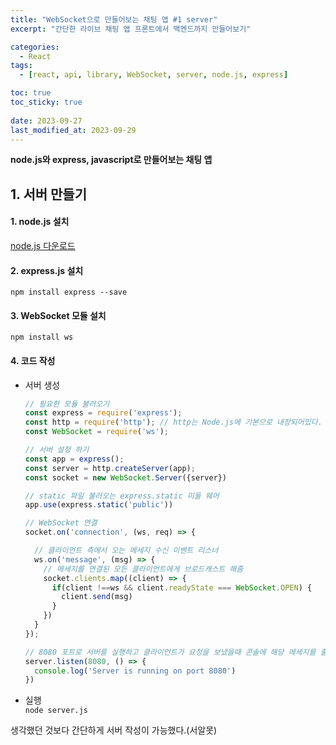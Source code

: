 ```yaml
---
title: "WebSocket으로 만들어보는 채팅 앱 #1 server"
excerpt: "간단한 라이브 채팅 앱 프론트에서 백엔드까지 만들어보기"

categories:
  - React
tags:
  - [react, api, library, WebSocket, server, node.js, express]

toc: true
toc_sticky: true
 
date: 2023-09-27
last_modified_at: 2023-09-29
---
```


**node.js와 express, javascript로 만들어보는 채팅 앱**

## 1. 서버 만들기
#### 1. node.js 설치
  [node.js 다운로드](https://nodejs.org/ko/download)

#### 2. express.js 설치
  `npm install express --save`

#### 3. WebSocket 모듈 설치
  `npm install ws`

#### 4. 코드 작성
- 서버 생성
  ```js
  // 필요한 모듈 불러오기
  const express = require('express');
  const http = require('http'); // http는 Node.js에 기본으로 내장되어있다.
  const WebSocket = require('ws');

  // 서버 설정 하기
  const app = express();
  const server = http.createServer(app);
  const socket = new WebSocket.Server({server})

  // static 파일 불러오는 express.static 미들 웨어
  app.use(express.static('public'))

  // WebSocket 연결
  socket.on('connection', (ws, req) => {

    // 클라이언트 측에서 오는 메세지 수신 이벤트 리스너
    ws.on('message', (msg) => {
      // 메세지를 연결된 모든 클라이언트에게 브로드캐스트 해줌
      socket.clients.map((client) => {
        if(client !==ws && client.readyState === WebSocket.OPEN) {
          client.send(msg)
        }
      })
    }
  });

  // 8080 포트로 서버를 실행하고 클라이언트가 요청을 보냈을때 콘솔에 해당 메세지를 출력한다.
  server.listen(8080, () => {
    console.log('Server is running on port 8080')
  })  
  ```

- 실행     
  `node server.js`

생각했던 것보다 간단하게 서버 작성이 가능했다.(서알못)